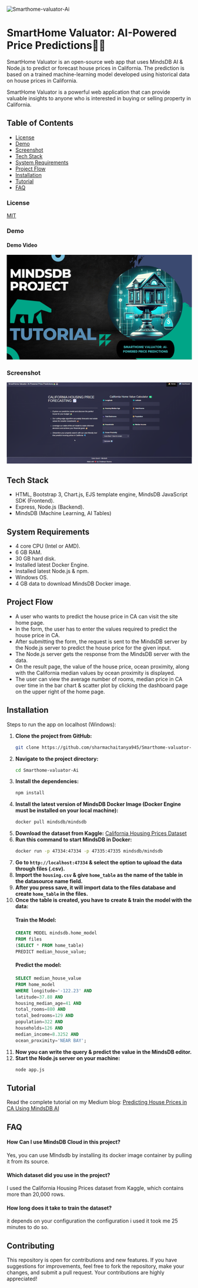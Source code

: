 ![Smarthome-valuator-Ai](https://socialify.git.ci/sharmachaitanya945/Smarthome-valuator-Ai/image?description=1&font=Rokkitt&forks=1&issues=1&language=1&name=1&owner=1&pattern=Overlapping%20Hexagons&pulls=1&stargazers=1&theme=Dark)
# SmartHome Valuator: AI-Powered Price Predictions🏡🤖

SmartHome Valuator is an open-source web app that uses MindsDB AI & Node.js to predict or forecast house prices in California. The prediction is based on a trained machine-learning model developed using historical data on house prices in California.

SmartHome Valuator is a powerful web application that can provide valuable insights to anyone who is interested in buying or selling property in California.

## Table of Contents
- [License](#license)
- [Demo](#demo)
- [Screenshot](#screenshot)
- [Tech Stack](#tech-stack)
- [System Requirements](#system-requirements)
- [Project Flow](#project-flow)
- [Installation](#installation)
- [Tutorial](#tutorial)
- [FAQ](#faq)

### License
[MIT](https://choosealicense.com/licenses/mit/)

### Demo


#### Demo Video
[![SmartHome Valuator Demo](images/Designer.png)](https://youtu.be/6_l3GrxRVGo)

### Screenshot
![Example Image](images/Screenshots.png)

## Tech Stack

- HTML, Bootstrap 3, Chart.js, EJS template engine, MindsDB JavaScript SDK (Frontend).
- Express, Node.js (Backend).
- MindsDB (Machine Learning, AI Tables)


## System Requirements

- 4 core CPU (Intel or AMD).
- 6 GB RAM.
- 30 GB hard disk.
- Installed latest Docker Engine.
- Installed latest Node.js & npm.
- Windows OS.
- 4 GB data to download MindsDB Docker image.

## Project Flow

- A user who wants to predict the house price in CA can visit the site home page.
- In the form, the user has to enter the values required to predict the house price in CA.
- After submitting the form, the request is sent to the MindsDB server by the Node.js server to predict the house price for the given input.
- The Node.js server gets the response from the MindsDB server with the data.
- On the result page, the value of the house price, ocean proximity, along with the California median values by ocean proximity is displayed.
- The user can view the average number of rooms, median price in CA over time in the bar chart & scatter plot by clicking the dashboard page on the upper right of the home page.

## Installation

Steps to run the app on localhost (Windows):

1. **Clone the project from GitHub:**
    ```bash
    git clone https://github.com/sharmachaitanya945/Smarthome-valuator-Ai.git
    ```
2. **Navigate to the project directory:**
    ```bash
    cd Smarthome-valuator-Ai
    ```
3. **Install the dependencies:**
    ```bash
    npm install
    ```
4. **Install the latest version of MindsDB Docker Image (Docker Engine must be installed on your local machine):**
    ```bash
    docker pull mindsdb/mindsdb

    ```
5. **Download the dataset from Kaggle:**
    [California Housing Prices Dataset](https://www.kaggle.com/datasets/camnugent/california-housing-prices)
6. **Run this command to start MindsDB in Docker:**
    ```bash
    docker run -p 47334:47334 -p 47335:47335 mindsdb/mindsdb
    ```
7. **Go to `http://localhost:47334` & select the option to upload the data through files (.csv).**
8. **Import the `housing.csv` & give `home_table` as the name of the table in the datasource name field.**
9. **After you press save, it will import data to the files database and create `home_table` in the files.**
10. **Once the table is created, you have to create & train the model with the data:**
    #### Train the Model:
    ```sql
    CREATE MODEL mindsdb.home_model
    FROM files
    (SELECT * FROM home_table)
    PREDICT median_house_value;
    ```
    #### Predict the model:
    ```sql
    SELECT median_house_value
    FROM home_model
    WHERE longitude='-122.23' AND
    latitude=37.88 AND
    housing_median_age=41 AND
    total_rooms=880 AND
    total_bedrooms=129 AND
    population=322 AND
    households=126 AND
    median_income=8.3252 AND
    ocean_proximity='NEAR BAY';
    ```
11. **Now you can write the query & predict the value in the MindsDB editor.**
12. **Start the Node.js server on your machine:**
    ```bash
    node app.js
    ```

## Tutorial

Read the complete tutorial on my Medium blog: [Predicting House Prices in CA Using MindsDB AI](https://blog.sharmachaitanya945.com/homescopeca-webapp-using-mindsdb)

## FAQ

#### How Can I use MindsDB Cloud in this project?
Yes, you can use MIndsdb by installing its docker image container by pulling it from its source.

#### Which dataset did you use in the project?
I used the California Housing Prices dataset from Kaggle, which contains more than 20,000 rows.

#### How long does it take to train the dataset?
it depends on your configuration the configuration i used it took me 25 minutes to do so.

## Contributing

This repository is open for contributions and new features. If you have suggestions for improvements, feel free to fork the repository, make your changes, and submit a pull request. Your contributions are highly appreciated!
